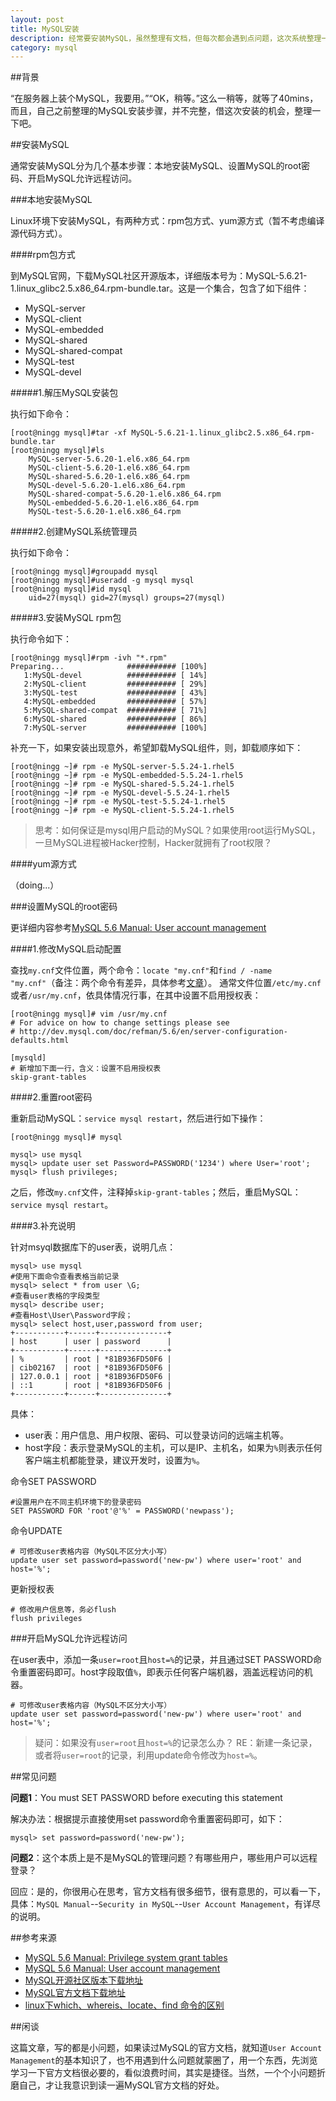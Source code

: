 ```yaml
---
layout: post
title: MySQL安装
description: 经常要安装MySQL，虽然整理有文档，但每次都会遇到点问题，这次系统整理一下
category: mysql
---
```


##背景

“在服务器上装个MySQL，我要用。”“OK，稍等。”这么一稍等，就等了40mins，而且，自己之前整理的MySQL安装步骤，并不完整，借这次安装的机会，整理一下吧。

##安装MySQL

通常安装MySQL分为几个基本步骤：本地安装MySQL、设置MySQL的root密码、开启MySQL允许远程访问。

###本地安装MySQL

Linux环境下安装MySQL，有两种方式：rpm包方式、yum源方式（暂不考虑编译源代码方式）。


####rpm包方式

到MySQL官网，下载MySQL社区开源版本，详细版本号为：MySQL-5.6.21-1.linux_glibc2.5.x86_64.rpm-bundle.tar。这是一个集合，包含了如下组件：

* MySQL-server
* MySQL-client
* MySQL-embedded
* MySQL-shared
* MySQL-shared-compat
* MySQL-test
* MySQL-devel

#####1.解压MySQL安装包

执行如下命令：

	[root@ningg mysql]#tar -xf MySQL-5.6.21-1.linux_glibc2.5.x86_64.rpm-bundle.tar
	[root@ningg mysql]#ls
		MySQL-server-5.6.20-1.el6.x86_64.rpm
		MySQL-client-5.6.20-1.el6.x86_64.rpm      
		MySQL-shared-5.6.20-1.el6.x86_64.rpm
		MySQL-devel-5.6.20-1.el6.x86_64.rpm       
		MySQL-shared-compat-5.6.20-1.el6.x86_64.rpm
		MySQL-embedded-5.6.20-1.el6.x86_64.rpm    
		MySQL-test-5.6.20-1.el6.x86_64.rpm

#####2.创建MySQL系统管理员

执行如下命令：

	[root@ningg mysql]#groupadd mysql
	[root@ningg mysql]#useradd -g mysql mysql
	[root@ningg mysql]#id mysql
		uid=27(mysql) gid=27(mysql) groups=27(mysql)

#####3.安装MySQL rpm包

执行命令如下：

	[root@ningg mysql]#rpm -ivh "*.rpm"
	Preparing...              ########### [100%]
	   1:MySQL-devel          ########### [ 14%]
	   2:MySQL-client         ########### [ 29%]
	   3:MySQL-test           ########### [ 43%]
	   4:MySQL-embedded       ########### [ 57%]
	   5:MySQL-shared-compat  ########### [ 71%]
	   6:MySQL-shared         ########### [ 86%]
	   7:MySQL-server         ########### [100%]

补充一下，如果安装出现意外，希望卸载MySQL组件，则，卸载顺序如下：

	[root@ningg ~]# rpm -e MySQL-server-5.5.24-1.rhel5
	[root@ningg ~]# rpm -e MySQL-embedded-5.5.24-1.rhel5
	[root@ningg ~]# rpm -e MySQL-shared-5.5.24-1.rhel5
	[root@ningg ~]# rpm -e MySQL-devel-5.5.24-1.rhel5
	[root@ningg ~]# rpm -e MySQL-test-5.5.24-1.rhel5
	[root@ningg ~]# rpm -e MySQL-client-5.5.24-1.rhel5

> 思考：如何保证是mysql用户启动的MySQL？如果使用root运行MySQL，一旦MySQL进程被Hacker控制，Hacker就拥有了root权限？

		
####yum源方式

（doing...）




###设置MySQL的root密码

更详细内容参考[MySQL 5.6 Manual: User account management](http://dev.mysql.com/doc/mysql-security-excerpt/5.6/en/user-account-management.html)

####1.修改MySQL启动配置

查找`my.cnf`文件位置，两个命令：`locate "my.cnf"`和`find / -name "my.cnf"`（备注：两个命令有差异，具体参考[文章](http://312788172.iteye.com/blog/730280)）。
通常文件位置`/etc/my.cnf`或者`/usr/my.cnf`，依具体情况行事，在其中设置不启用授权表：

	[root@ningg mysql]# vim /usr/my.cnf
	# For advice on how to change settings please see
	# http://dev.mysql.com/doc/refman/5.6/en/server-configuration-defaults.html

	[mysqld]
	# 新增加下面一行，含义：设置不启用授权表
	skip-grant-tables


####2.重置root密码

重新启动MySQL：`service mysql restart`，然后进行如下操作：

	[root@ningg mysql]# mysql

	mysql> use mysql
	mysql> update user set Password=PASSWORD('1234') where User='root';
	mysql> flush privileges;

之后，修改`my.cnf`文件，注释掉`skip-grant-tables`；然后，重启MySQL：`service mysql restart`。
	
####3.补充说明

针对msyql数据库下的user表，说明几点：

	mysql> use mysql
	#使用下面命令查看表格当前记录
	mysql> select * from user \G;
	#查看user表格的字段类型
	mysql> describe user;
	#查看Host\User\Password字段；
	mysql> select host,user,password from user;
	+-----------+------+---------------+
	| host      | user | password      |
	+-----------+------+---------------+
	| %         | root | *81B936FD50F6 |
	| cib02167  | root | *81B936FD50F6 |
	| 127.0.0.1 | root | *81B936FD50F6 |
	| ::1       | root | *81B936FD50F6 |
	+-----------+------+---------------+

具体：

* user表：用户信息、用户权限、密码、可以登录访问的远端主机等。
* host字段：表示登录MySQL的主机，可以是IP、主机名，如果为`%`则表示任何客户端主机都能登录，建议开发时，设置为`%`。


命令SET PASSWORD

	#设置用户在不同主机环境下的登录密码
	SET PASSWORD FOR 'root'@'%' = PASSWORD('newpass');

命令UPDATE

	# 可修改user表格内容（MySQL不区分大小写）
	update user set password=password('new-pw') where user='root' and host='%';

更新授权表
	
	# 修改用户信息等，务必flush
	flush privileges


###开启MySQL允许远程访问

在user表中，添加一条`user=root`且`host=%`的记录，并且通过SET PASSWORD命令重置密码即可。host字段取值`%`，即表示任何客户端机器，涵盖远程访问的机器。

	# 可修改user表格内容（MySQL不区分大小写）
	update user set password=password('new-pw') where user='root' and host='%';

> 疑问：如果没有`user=root`且`host=%`的记录怎么办？
> RE：新建一条记录，或者将`user=root`的记录，利用update命令修改为`host=%`。
	
##常见问题

**问题1**：You must SET PASSWORD before executing this statement

解决办法：根据提示直接使用set password命令重置密码即可，如下：

	mysql> set password=password('new-pw');

**问题2**：这个本质上是不是MySQL的管理问题？有哪些用户，哪些用户可以远程登录？

回应：是的，你很用心在思考，官方文档有很多细节，很有意思的，可以看一下，具体：`MySQL Manual`--`Security in MySQL`--`User Account Management`，有详尽的说明。

##参考来源

* [MySQL 5.6 Manual: Privilege system grant tables](http://dev.mysql.com/doc/mysql-security-excerpt/5.6/en/grant-table-structure.html)
* [MySQL 5.6 Manual: User account management](http://dev.mysql.com/doc/mysql-security-excerpt/5.6/en/user-account-management.html)
* [MySQL开源社区版本下载地址](http://dev.mysql.com/downloads/mysql/)
* [MySQL官方文档下载地址](http://dev.mysql.com/doc/)
* [linux下which、whereis、locate、find 命令的区别](http://312788172.iteye.com/blog/730280)



##闲谈

这篇文章，写的都是小问题，如果读过MySQL的官方文档，就知道`User Account Management`的基本知识了，也不用遇到什么问题就蒙圈了，用一个东西，先浏览学习一下官方文档很必要的，看似浪费时间，其实是捷径。当然，一个个小问题折磨自己，才让我意识到读一遍MySQL官方文档的好处。


[NingG]:    http://ningg.github.com  "NingG"
